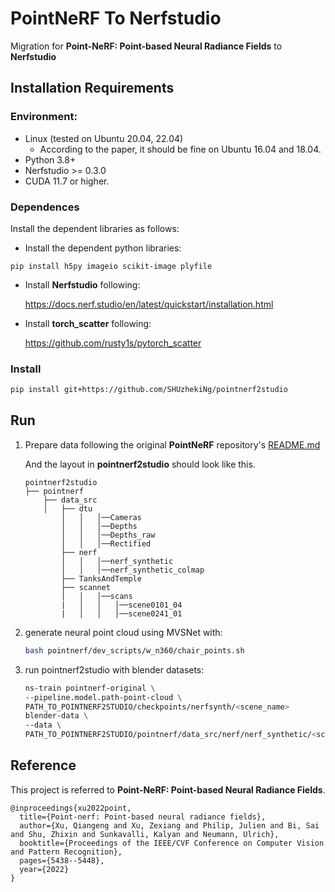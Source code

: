 # PointNeRF To Nerfstudio

Migration for **Point-NeRF: Point-based Neural Radiance Fields** to **Nerfstudio**

## Installation Requirements

### Environment:

- Linux (tested on Ubuntu 20.04, 22.04)
  -  According to the paper, it should be fine on Ubuntu 16.04 and 18.04.
- Python 3.8+
- Nerfstudio >= 0.3.0
- CUDA 11.7 or higher.

### Dependences

Install the dependent libraries as follows:

- Install the dependent python libraries:

```shell
pip install h5py imageio scikit-image plyfile
```

- Install **Nerfstudio** following: 

  https://docs.nerf.studio/en/latest/quickstart/installation.html

- Install **torch_scatter** following:
  
  https://github.com/rusty1s/pytorch_scatter

### Install
```sh
pip install git+https://github.com/SHUzhekiNg/pointnerf2studio
```

## Run

1. Prepare data following the original **PointNeRF** repository's [README.md](https://github.com/Xharlie/pointnerf/tree/master#data-preparation)

   And the layout in **pointnerf2studio** should look like this.

   ```
   pointnerf2studio
   ├── pointnerf
       ├── data_src
       │   ├── dtu
           │   │   │──Cameras
           │   │   │──Depths
           │   │   │──Depths_raw
           │   │   │──Rectified
           ├── nerf
           │   │   │──nerf_synthetic
           │   │   │──nerf_synthetic_colmap
           ├── TanksAndTemple
           ├── scannet
           │   │   │──scans 
           |   │   │   │──scene0101_04
           |   │   │   │──scene0241_01
   ```

2. generate neural point cloud using MVSNet with:

   ```sh
   bash pointnerf/dev_scripts/w_n360/chair_points.sh
   ```

3. run pointnerf2studio with blender datasets:
   ```sh
   ns-train pointnerf-original \
   --pipeline.model.path-point-cloud \
   PATH_TO_POINTNERF2STUDIO/checkpoints/nerfsynth/<scene_name>
   blender-data \
   --data \
   PATH_TO_POINTNERF2STUDIO/pointnerf/data_src/nerf/nerf_synthetic/<scene_name>
   ```



## Reference

This project is referred to <strong>Point-NeRF: Point-based Neural Radiance Fields</strong>.

```
@inproceedings{xu2022point,
  title={Point-nerf: Point-based neural radiance fields},
  author={Xu, Qiangeng and Xu, Zexiang and Philip, Julien and Bi, Sai and Shu, Zhixin and Sunkavalli, Kalyan and Neumann, Ulrich},
  booktitle={Proceedings of the IEEE/CVF Conference on Computer Vision and Pattern Recognition},
  pages={5438--5448},
  year={2022}
}
```
